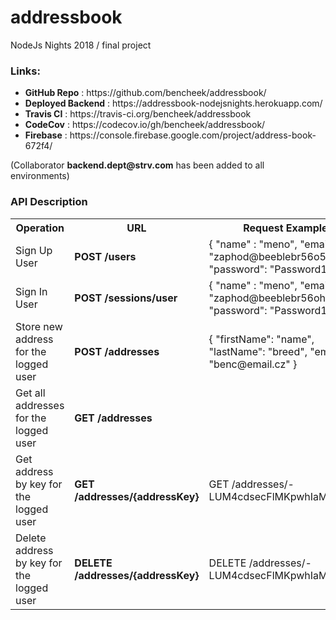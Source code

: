 # addressbook

NodeJs Nights 2018 / final project

<h3>Links:</h3>
<ul>
<li><b>GitHub Repo</b> : https://github.com/bencheek/addressbook/ </li> 
<li><b>Deployed Backend</b> : https://addressbook-nodejsnights.herokuapp.com/ </li>
<li><b>Travis CI</b> : https://travis-ci.org/bencheek/addressbook </li>
<li><b>CodeCov</b> : https://codecov.io/gh/bencheek/addressbook/ </li>
<li><b>Firebase</b> : https://console.firebase.google.com/project/address-book-672f4/ </li>
</ul>

<p>
(Collaborator <b>backend.dept@strv.com</b> has been added to all environments)
</p>

<h3>API Description</h3> 

<table>
  <tr>
  <th><b>Operation</b></th>
  <th><b>URL</b></th>
  <th><b>Request Example</b></th> 
  <th><b>Response Example</b></th>
  </tr>  
  <tr>
    <td>Sign Up User</td>
    <td><b>POST /users</b></td>
    <td>
      {
  "name" : "meno",
  "email": "zaphod@beeblebr56o5hx.me",
  "password": "Password124!"
}
    </td>
    <td>
      {
    "name": "meno",
    "email": "zaphod@beeblebr56o5hx.me",
    "disabled": false,
    "createdAt": "2018-12-23T06:40:22.300Z",
    "id": 4,
    "accessToken": "eyJhbGciOiJIUzI1NiIsInR5cCI6IkpXVCJ9.eyJ1c2VySWQiOjQsImlhdCI6MTU0NTU0NzIyMiwiZXhwIjoxNTQ1NTUwODIyLCJpc3MiOiJjb20uc3Rydi5ub2RlanMtbmlnaHRzLnByb2R1Y3Rpb24ifQ.7tBaaeWPrSNMQG-rkZKeu-nhpm-cnq-KlZMUkodCbWw"
}
    </td>  
  </tr>
    <tr>
    <td>Sign In User</td>
    <td><b>POST /sessions/user</b></td>
    <td>
{
  "name" : "meno",
  "email": "zaphod@beeblebr56ohx.me",
  "password": "Password124!"
}
    </td>
    <td>
{
    "id": 1,
    "email": "zaphod@beeblebr56ohx.me",
    "name": "meno",
    "disabled": false,
    "createdAt": "2018-12-22T20:13:30.526Z",
    "accessToken": "eyJhbGciOiJIUzI1NiIsInR5cCI6IkpXVCJ9.eyJ1c2VySWQiOjEsImlhdCI6MTU0NTU0ODE0NywiZXhwIjoxNTQ1NTUxNzQ3LCJpc3MiOiJjb20uc3Rydi5ub2RlanMtbmlnaHRzLnByb2R1Y3Rpb24ifQ.XzcAntUaYkd9c5jpm0HWjlcIQu2M65LVrnqXtqxT-HA"
}
    </td>  
  </tr>
<tr>
    <td>Store new address for the logged user</td>
    <td><b>POST /addresses</b></td>
    <td>
{
    "firstName": "name",
    "lastName": "breed",
    "email": "benc@email.cz"
}
    </td>
    <td>
{
    "firstName": "name",
    "lastName": "breed",
    "email": "benc@email.cz"
}   
    </td>  
  </tr>    
  <tr>
    <td> Get all addresses for the logged user</td>
    <td><b>GET /addresses</b></td>
    <td></td>
    <td>
{
    "-LUM4cdsecFlMKpwhIaM": {
        "email": "woirrut@mohor.pl",
        "firstName": "Mina Gilbert",
        "lastName": "Isabelle Gordon"
    }
}      
    </td>  
  </tr> 
    <tr>
    <td>Get address by key for the logged user</td>
    <td><b>GET /addresses/{addressKey}</b></td>
    <td>GET /addresses/-LUM4cdsecFlMKpwhIaM</td>
    <td>
{
        "email": "woirrut@mohor.pl",
        "firstName": "Mina Gilbert",
        "lastName": "Isabelle Gordon"
}      
    </td>  
  </tr>    
    </tr> 
  <tr>
    <td>Delete address by key for the logged user</td>
    <td><b>DELETE /addresses/{addressKey}</b></td>
    <td>DELETE /addresses/-LUM4cdsecFlMKpwhIaM</td>
    <td></td>  
  </tr>    
</table>

